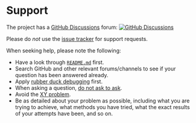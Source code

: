 # Support

The project has a [GitHub Discussions](https://docs.github.com/en/discussions) forum:
[![GitHub Discussions](https://img.shields.io/github/discussions/vezel-dev/zig-msbuild-toolsets)](https://github.com/vezel-dev/zig-msbuild-toolsets/discussions)

Please do *not* use the
[issue tracker](https://github.com/vezel-dev/zig-msbuild-sdk/issues) for support
requests.

When seeking help, please note the following:

* Have a look through [`README.md`](README.md) first.
* Search GitHub and other relevant forums/channels to see if your question has
  been answered already.
* Apply [rubber duck debugging](https://rubberduckdebugging.com) first.
* When asking a question, [do not ask to ask](https://dontasktoask.com).
* Avoid the [XY problem](https://xyproblem.info).
* Be as detailed about your problem as possible, including what you are trying
  to achieve, what methods you have tried, what the exact results of your
  attempts have been, and so on.
